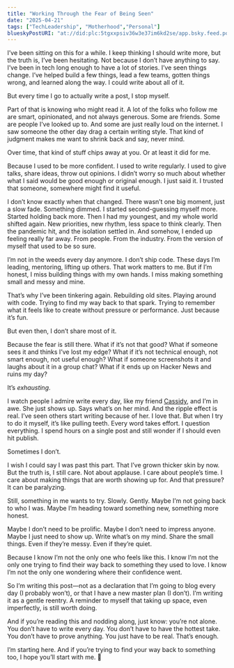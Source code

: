 ```yaml
---
title: "Working Through the Fear of Being Seen"
date: "2025-04-21"
tags: ["TechLeadership", "Motherhood","Personal"]
blueskyPostURI: "at://did:plc:5tgxxpsiv36w3e37im6kd2se/app.bsky.feed.post/3lneixhjamk2i"
---
```


I’ve been sitting on this for a while. I keep thinking I should write more, but the truth is, I’ve been hesitating. Not because I don’t have anything to say. I’ve been in tech long enough to have a lot of stories. I’ve seen things change. I’ve helped build a few things, lead a few teams, gotten things wrong, and learned along the way. I could write about all of it.

But every time I go to actually write a post, I stop myself.

Part of that is knowing who might read it. A lot of the folks who follow me are smart, opinionated, and not always generous. Some are friends. Some are people I’ve looked up to. And some are just really loud on the internet. I saw someone the other day drag a certain writing style. That kind of judgment makes me want to shrink back and say, never mind.

Over time, that kind of stuff chips away at you. Or at least it did for me.

Because I used to be more confident. I used to write regularly. I used to give talks, share ideas, throw out opinions. I didn’t worry so much about whether what I said would be good enough or original enough. I just said it. I trusted that someone, somewhere might find it useful.

I don’t know exactly when that changed. There wasn’t one big moment, just a slow fade. Something dimmed. I started second-guessing myself more. Started holding back more. Then I had my youngest, and my whole world shifted again. New priorities, new rhythm, less space to think clearly. Then the pandemic hit, and the isolation settled in. And somehow, I ended up feeling really far away. From people. From the industry. From the version of myself that used to be so sure.

I’m not in the weeds every day anymore. I don’t ship code. These days I’m leading, mentoring, lifting up others. That work matters to me. But if I’m honest, I miss building things with my own hands. I miss making something small and messy and mine.

That’s why I’ve been tinkering again. Rebuilding old sites. Playing around with code. Trying to find my way back to that spark. Trying to remember what it feels like to create without pressure or performance. Just because it’s fun.

But even then, I don’t share most of it.

Because the fear is still there. What if it’s not that good? What if someone sees it and thinks I’ve lost my edge? What if it’s not technical enough, not smart enough, not useful enough? What if someone screenshots it and laughs about it in a group chat? What if it ends up on Hacker News and ruins my day?

It’s *exhausting*. 

I watch people I admire write every day, like my friend [Cassidy](https://cassidoo.co/blog/), and I’m in awe. She just shows up. Says what’s on her mind. And the ripple effect is real. I’ve seen others start writing because of her. I love that. But when I try to do it myself, it’s like pulling teeth. Every word takes effort. I question everything. I spend hours on a single post and still wonder if I should even hit publish.

Sometimes I don’t.

I wish I could say I was past this part. That I’ve grown thicker skin by now. But the truth is, I still care. Not about applause. I care about people’s time. I care about making things that are worth showing up for. And that pressure? It can be paralyzing.

Still, something in me wants to try. Slowly. Gently. Maybe I’m not going back to who I was. Maybe I’m heading toward something new, something more honest.

Maybe I don’t need to be prolific. Maybe I don’t need to impress anyone. Maybe I just need to show up. Write what’s on my mind. Share the small things. Even if they’re messy. Even if they’re quiet.

Because I know I’m not the only one who feels like this. I know I’m not the only one trying to find their way back to something they used to love. I know I’m not the only one wondering where their confidence went.

So I’m writing this post—not as a declaration that I’m going to blog every day (I probably won’t), or that I have a new master plan (I don’t). I’m writing it as a gentle reentry. A reminder to myself that taking up space, even imperfectly, is still worth doing.

And if you’re reading this and nodding along, just know: you’re not alone. You don’t have to write every day. You don’t have to have the hottest take. You don’t have to prove anything. You just have to be real. That’s enough.

I’m starting here. And if you’re trying to find your way back to something too, I hope you’ll start with me. 🩷

